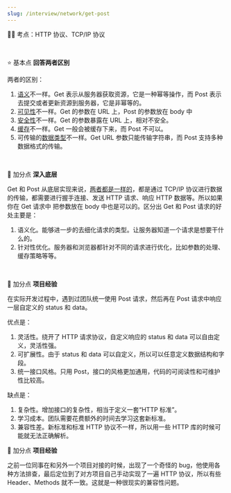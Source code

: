 ```yaml
---
slug: /interview/network/get-post
---
```


👨‍🏫 考点：HTTP 协议、TCP/IP 协议

<br />

⭐️ 基本点 **回答两者区别**

两者的区别：

1. <u>语义</u>不一样。Get 表示从服务器获取资源，它是一种幂等操作，而 Post 表示去提交或者更新资源到服务器，它是非幂等的。
2. <u>可见性</u>不一样。Get 的参数在 URL 上，Post 的参数放在 body 中
3. <u>安全性</u>不一样。Get 的参数暴露在 URL 上，相对不安全。
4. <u>缓存</u>不一样。Get 一般会被缓存下来，而 Post 不可以。
5. 可传输的<u>数据类型</u>不一样。Get URL 参数只能传输字符串，而 Post 支持多种数据格式的传输。

<br />

🌟 加分点 **深入底层**

Get 和 Post 从底层实现来说，<u>两者都是一样的</u>，都是通过 TCP/IP 协议进行数据的传输，都需要进行握手连接、发送 HTTP 请求、响应 HTTP 数据等。所以如果你在 Get 请求中 把参数放在 body 中也是可以的。区分出 Get 和 Post 请求的好处主要是：

1. 语义化。能够进一步的去细化请求的类型。让服务器知道一个请求是想要干什么的。
2. 针对性优化。服务器和浏览器都针对不同的请求进行优化，比如参数的处理、缓存策略等等。

<br />

🌟 加分点 **项目经验**

在实际开发过程中，遇到过团队统一使用 Post 请求，然后再在 Post 请求中响应一层自定义的 status 和 data。

优点是：

1. 灵活性。绕开了 HTTP 请求协议，自定义响应的 status 和 data 可以自由定义，灵活性强。
2. 可扩展性。由于 status 和 data 可以自定义，所以可以任意定义数据结构和字段。
3. 统一接口风格。只用 Post，接口的风格更加通用，代码的可阅读性和可维护性比较高。

缺点是：

1. 复杂性。增加接口的复杂性，相当于定义一套“HTTP 标准”。
2. 学习成本。团队需要花费额外的时间去学习这套新标准。
3. 兼容性差。新标准和标准 HTTP 协议不一样，所以用一些 HTTP 库的时候可能就无法正确解析。

🌟 加分点 **项目经验**

之前一位同事在和另外一个项目对接的时候，出现了一个奇怪的 bug，他使用各种方法排查，最后定位到了对方项目自己手动实现了一遍 HTTP 协议，所以有些 Header、Methods 就不一致。这就是一种很现实的兼容性问题。















